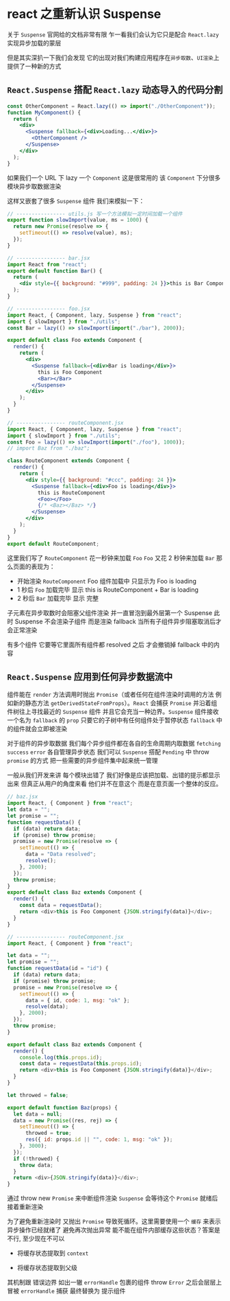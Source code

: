 # react 之重新认识 Suspense

关于 `Suspense` 官网给的文档非常有限 乍一看我们会认为它只是配合 `React.lazy` 实现异步加载的蒙层

但是其实深扒一下我们会发现 它的出现对我们构建应用程序在`异步取数`、`UI渲染`上提供了一种新的方式

## `React.Suspense` 搭配 `React.lazy` 动态导入的代码分割

```jsx
const OtherComponent = React.lazy(() => import("./OtherComponent"));
function MyComponent() {
  return (
    <div>
      <Suspense fallback={<div>Loading...</div>}>
        <OtherComponent />
      </Suspense>
    </div>
  );
}
```

如果我们一个 URL 下 lazy 一个 `Component` 这是很常用的 该 `Component` 下分很多模块异步取数据渲染

这样又嵌套了很多 `Suspense` 组件 我们来模拟一下：

```jsx
// ---------------- utils.js 写一个方法模拟一定时间加载一个组件
export function slowImport(value, ms = 1000) {
  return new Promise(resolve => {
    setTimeout(() => resolve(value), ms);
  });
}

// ---------------- bar.jsx
import React from "react";
export default function Bar() {
  return (
    <div style={{ background: "#999", padding: 24 }}>this is Bar Component</div>
  );
}

// ---------------- foo.jsx
import React, { Component, lazy, Suspense } from "react";
import { slowImport } from "./utils";
const Bar = lazy(() => slowImport(import("./bar"), 2000));

export default class Foo extends Component {
  render() {
    return (
      <div>
        <Suspense fallback={<div>Bar is loading</div>}>
          this is Foo Component
          <Bar></Bar>
        </Suspense>
      </div>
    );
  }
}

// ---------------- routeComponent.jsx
import React, { Component, lazy, Suspense } from "react";
import { slowImport } from "./utils";
const Foo = lazy(() => slowImport(import("./foo"), 1000));
// import Baz from "./baz";

class RouteComponent extends Component {
  render() {
    return (
      <div style={{ background: "#ccc", padding: 24 }}>
        <Suspense fallback={<div>Foo is loading</div>}>
          this is RouteComponent
          <Foo></Foo>
          {/* <Baz></Baz> */}
        </Suspense>
      </div>
    );
  }
}
export default RouteComponent;
```

这里我们写了 `RouteComponent` 花一秒钟来加载 `Foo` `Foo` 又花 2 秒钟来加载 `Bar` 那么页面的表现为：

- 开始渲染 `RouteComponent` Foo 组件加载中 只显示为 Foo is loading
- 1 秒后 `Foo` 加载完毕 显示 this is RouteComponent + Bar is loading
- 2 秒后 `Bar` 加载完毕 显示 完整

子元素在异步取数时会阻塞父组件渲染 并一直冒泡到最外层第一个 Suspense 此时 Suspense 不会渲染子组件 而是渲染 fallback 当所有子组件异步阻塞取消后才会正常渲染

有多个组件 它要等它里面所有组件都 resolved 之后 才会撤销掉 fallback 中的内容

## `React.Suspense` 应用到任何异步数据流中

组件能在 `render` 方法调用时抛出 `Promise`（或者任何在组件渲染时调用的方法 例如新的静态方法 `getDerivedStateFromProps`）。`React` 会捕获 `Promise` 并沿着组件树往上寻找最近的 `Suspense` 组件 并且它会充当一种边界。`Suspense` 组件接收一个名为 `fallback` 的 `prop` 只要它的子树中有任何组件处于暂停状态 `fallback` 中的组件就会立即被渲染

对于组件的异步取数据 我们每个异步组件都在各自的生命周期内取数据 `fetching` `success` `error` 各自管理异步状态 我们可以 `Suspense` 搭配 `Pending` 中 throw `promise` 的方式 把一些需要的异步组件集中起来统一管理

一般从我们开发来讲 每个模块出错了 我们好像是应该把加载、出错的提示都显示出来 但真正从用户的角度来看 他们并不在意这个 而是在意页面一个整体的反应。

```js
// baz.jsx
import React, { Component } from "react";
let data = "";
let promise = "";
function requestData() {
  if (data) return data;
  if (promise) throw promise;
  promise = new Promise(resolve => {
    setTimeout(() => {
      data = "Data resolved";
      resolve();
    }, 2000);
  });
  throw promise;
}
export default class Baz extends Component {
  render() {
    const data = requestData();
    return <div>this is Foo Component {JSON.stringify(data)}</div>;
  }
}

// ---------------- routeComponent.jsx
import React, { Component } from "react";

let data = "";
let promise = "";
function requestData(id = "id") {
  if (data) return data;
  if (promise) throw promise;
  promise = new Promise(resolve => {
    setTimeout(() => {
      data = { id, code: 1, msg: "ok" };
      resolve(data);
    }, 2000);
  });
  throw promise;
}

export default class Baz extends Component {
  render() {
    console.log(this.props.id);
    const data = requestData(this.props.id);
    return <div>this is Foo Component {JSON.stringify(data)}</div>;
  }
}

let throwed = false;

export default function Baz(props) {
  let data = null;
  data = new Promise((res, rej) => {
    setTimeout(() => {
      throwed = true;
      res({ id: props.id || "", code: 1, msg: "ok" });
    }, 3000);
  });
  if (!throwed) {
    throw data;
  }
  return <div>{JSON.stringify(data)}</div>;
}
```

通过 throw new `Promise` 来中断组件渲染 `Suspense` 会等待这个 `Promise` 就绪后 接着重新渲染

为了避免重新渲染时 又抛出 `Promise` 导致死循环。这里需要使用一个 `缓存` 来表示异步操作已经就绪了 避免再次抛出异常
能不能在组件内部缓存这些状态？答案是不行, 至少现在不可以

- 将缓存状态提取到 `context`

- 将缓存状态提取到父级

其机制跟 错误边界 如出一辙 `errorHandle` 包裹的组件 throw `Error` 之后会层层上冒被 `errorHandle` 捕获
最终替换为 提示组件
